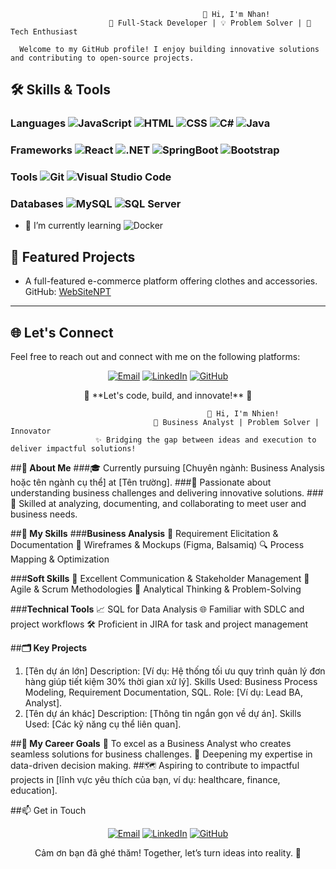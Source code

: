                                               👋 Hi, I'm Nhan!
                          🌟 Full-Stack Developer | 💡 Problem Solver | 🚀 Tech Enthusiast

      Welcome to my GitHub profile! I enjoy building innovative solutions and contributing to open-source projects.

## 🛠️ Skills & Tools

### **Languages**  ![JavaScript](https://img.shields.io/badge/-JavaScript-F7DF1E?style=flat&logo=javascript&logoColor=black) ![HTML](https://img.shields.io/badge/-HTML-E34F26?style=flat&logo=html5&logoColor=white) ![CSS](https://img.shields.io/badge/-CSS-1572B6?style=flat&logo=css3&logoColor=white) ![C#](https://img.shields.io/badge/-C%23-239120?style=flat&logo=c-sharp&logoColor=white) ![Java](https://img.shields.io/badge/-Java-007396?style=flat&logo=java&logoColor=white)

### **Frameworks** ![React](https://img.shields.io/badge/-React-61DAFB?style=flat&logo=react&logoColor=black) ![.NET](https://img.shields.io/badge/-.NET-512BD4?style=flat&logo=dotnet&logoColor=white) ![SpringBoot](https://img.shields.io/badge/-SpringBoot-6DB33F?style=flat&logo=spring&logoColor=white) ![Bootstrap](https://img.shields.io/badge/-Bootstrap-7952B3?style=flat&logo=bootstrap&logoColor=white)

### **Tools** ![Git](https://img.shields.io/badge/-Git-F05032?style=flat&logo=git&logoColor=white) ![Visual Studio Code](https://img.shields.io/badge/-VS%20Code-007ACC?style=flat&logo=visual-studio-code&logoColor=white)

### **Databases** ![MySQL](https://img.shields.io/badge/-MySQL-4479A1?style=flat&logo=mysql&logoColor=white) ![SQL Server](https://img.shields.io/badge/-SQL%20Server-CC2927?style=flat&logo=microsoft-sql-server&logoColor=white)

- 🌱 I’m currently learning ![Docker](https://img.shields.io/badge/-Docker-2496ED?style=flat&logo=docker&logoColor=white)

## 🌟 Featured Projects
- A full-featured e-commerce platform offering clothes and accessories.
GitHub: [WebSiteNPT](https://github.com/NNTN32/WebSiteNPT)

---

## 🌐 Let's Connect

Feel free to reach out and connect with me on the following platforms:

<p align="center">
  <a href="mailto:thanhnhanna102003@gmail.com"><img src="https://img.shields.io/badge/Gmail-D14836?style=for-the-badge&logo=gmail&logoColor=white" alt="Email"></a>
  <a href="https://www.linkedin.com/in/masonnn"><img src="https://img.shields.io/badge/LinkedIn-0077B5?style=for-the-badge&logo=linkedin&logoColor=white" alt="LinkedIn"></a>
  <a href="https://github.com/NNTN32"><img src="https://img.shields.io/badge/GitHub-181717?style=for-the-badge&logo=github&logoColor=white" alt="GitHub"></a>
</p>

<p align="center">
  <a>🔧 **Let's code, build, and innovate!** 🚀</a>
</p>


                                                🌸 Hi, I'm Nhien!
                                    🎯 Business Analyst | Problem Solver | Innovator
                       ✨ Bridging the gap between ideas and execution to deliver impactful solutions!

##**🌟 About Me**
###🎓 Currently pursuing [Chuyên ngành: Business Analysis hoặc tên ngành cụ thể] at [Tên trường].
###🧠 Passionate about understanding business challenges and delivering innovative solutions.
###💬 Skilled at analyzing, documenting, and collaborating to meet user and business needs.

##**🧰 My Skills**
###**Business Analysis**
📝 Requirement Elicitation & Documentation
🎨 Wireframes & Mockups (Figma, Balsamiq)
🔍 Process Mapping & Optimization

###**Soft Skills**
🤝 Excellent Communication & Stakeholder Management
🔄 Agile & Scrum Methodologies
🧩 Analytical Thinking & Problem-Solving

###**Technical Tools**
📈 SQL for Data Analysis
🌐 Familiar with SDLC and project workflows
🛠️ Proficient in JIRA for task and project management

##**🗂️ Key Projects**
1. [Tên dự án lớn]
Description: [Ví dụ: Hệ thống tối ưu quy trình quản lý đơn hàng giúp tiết kiệm 30% thời gian xử lý].
Skills Used: Business Process Modeling, Requirement Documentation, SQL.
Role: [Ví dụ: Lead BA, Analyst].
2. [Tên dự án khác]
Description: [Thông tin ngắn gọn về dự án].
Skills Used: [Các kỹ năng cụ thể liên quan].

##**🎯 My Career Goals**
    🚀 To excel as a Business Analyst who creates seamless solutions for business challenges.
    🌱 Deepening my expertise in data-driven decision making.
##🗺️ Aspiring to contribute to impactful projects in [lĩnh vực yêu thích của bạn, ví dụ: healthcare, finance, education].

##📫 Get in Touch
<p align="center">
  <a href="mailto:mail của mắm"><img src="https://img.shields.io/badge/Gmail-D14836?style=for-the-badge&logo=gmail&logoColor=white" alt="Email"></a>
  <a href="URL của linkedIn mắm"><img src="https://img.shields.io/badge/LinkedIn-0077B5?style=for-the-badge&logo=linkedin&logoColor=white" alt="LinkedIn"></a>
  <a href="https://github.com/tên User git của mắm"><img src="https://img.shields.io/badge/GitHub-181717?style=for-the-badge&logo=github&logoColor=white" alt="GitHub"></a>
</p>

<p align="center">
  <a>Cảm ơn bạn đã ghé thăm! Together, let’s turn ideas into reality. 🌟</a>
</p>
